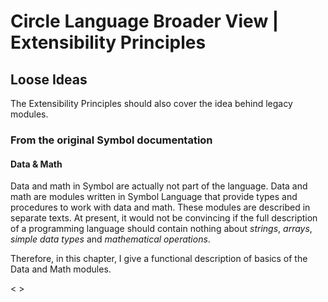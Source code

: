 ﻿Circle Language Broader View | Extensibility Principles
=======================================================

Loose Ideas
-----------

The Extensibility Principles should also cover the idea behind legacy modules.

### From the original Symbol documentation

#### Data & Math

Data and math in Symbol are actually not part of the language. Data and math are modules written in Symbol Language that provide types and procedures to work with data and math. These modules are described in separate texts. At present, it would not be convincing if the full description of a programming language should contain nothing about *strings*, *arrays*, *simple data types* and *mathematical operations*.

Therefore, in this chapter, I give a functional description of basics of the Data and Math modules.

< >